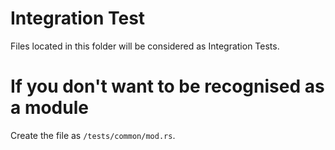 # Integration Test

Files located in this folder will be considered as Integration Tests.

# If you don't want to be recognised as a module

Create the file as `/tests/common/mod.rs`.